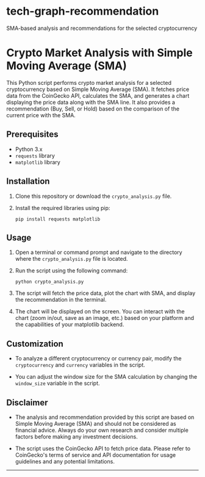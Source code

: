 # tech-graph-recommendation
SMA-based analysis and recommendations for the selected cryptocurrency

# Crypto Market Analysis with Simple Moving Average (SMA)

This Python script performs crypto market analysis for a selected cryptocurrency based on Simple Moving Average (SMA). It fetches price data from the CoinGecko API, calculates the SMA, and generates a chart displaying the price data along with the SMA line. It also provides a recommendation (Buy, Sell, or Hold) based on the comparison of the current price with the SMA.

## Prerequisites

- Python 3.x
- `requests` library
- `matplotlib` library

## Installation

1. Clone this repository or download the `crypto_analysis.py` file.

2. Install the required libraries using pip:

   ```
   pip install requests matplotlib
   ```

## Usage

1. Open a terminal or command prompt and navigate to the directory where the `crypto_analysis.py` file is located.

2. Run the script using the following command:

   ```
   python crypto_analysis.py
   ```

3. The script will fetch the price data, plot the chart with SMA, and display the recommendation in the terminal.

4. The chart will be displayed on the screen. You can interact with the chart (zoom in/out, save as an image, etc.) based on your platform and the capabilities of your matplotlib backend.

## Customization

- To analyze a different cryptocurrency or currency pair, modify the `cryptocurrency` and `currency` variables in the script.

- You can adjust the window size for the SMA calculation by changing the `window_size` variable in the script.

## Disclaimer

- The analysis and recommendation provided by this script are based on Simple Moving Average (SMA) and should not be considered as financial advice. Always do your own research and consider multiple factors before making any investment decisions.

- The script uses the CoinGecko API to fetch price data. Please refer to CoinGecko's terms of service and API documentation for usage guidelines and any potential limitations.

---
